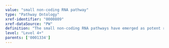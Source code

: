 ```yaml
---
value: "small non-coding RNA pathway"
type: "Pathway Ontology"
xref-identifier: "0000809"
xref-dataSource: "PW"
definition: "The small non-coding RNA pathways have emerged as potent regulators of gene expression. Three major classes have been identified of which the microRNA (miRNA) system is the better understood one."
level: "Level 4+"
parents: ['0001334']
---
```

